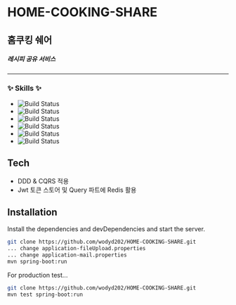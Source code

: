 # HOME-COOKING-SHARE
## 홈쿠킹 쉐어
##### 레시피 공유 서비스
###
---

### ✨ Skills ✨
- ![Build Status](https://img.shields.io/static/v1?label=&message=Spring%20Boot&color=green)
- ![Build Status](https://img.shields.io/static/v1?label=&message=JWT&color=inactive)
- ![Build Status](https://img.shields.io/static/v1?label=&message=MariaDB&color=yellowgreen)
- ![Build Status](https://img.shields.io/static/v1?label=&message=JPA,%20QueryDsl&color=orange)
- ![Build Status](https://img.shields.io/static/v1?label=&message=Redis&color=red)
- ![Build Status](https://img.shields.io/static/v1?label=&message=Junit5,%20Mockito&color=blue)

## Tech
- DDD & CQRS 적용
- Jwt 토큰 스토어 및 Query 파트에 Redis 활용

## Installation
Install the dependencies and devDependencies and start the server.



```sh
git clone https://github.com/wodyd202/HOME-COOKING-SHARE.git
... change application-fileUpload.properties
... change application-mail.properties
mvn spring-boot:run
```

For production test...

```sh
git clone https://github.com/wodyd202/HOME-COOKING-SHARE.git
mvn test spring-boot:run
```
